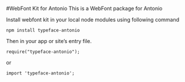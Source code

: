 #WebFont Kit for Antonio
This is a WebFont package for Antonio

Install webfont kit in your local node modules using following command

```
npm install typeface-antonio
```

Then in your app or site’s entry file.

```
require("typeface-antonio");
```

or 
```
import 'typeface-antonio';